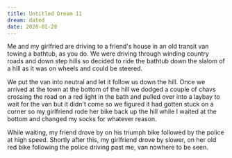 ```yaml
---
title: Untitled Dream 11
dream: dated
date: 2020-01-28
---
```


Me and my girlfried are driving to a friend's house in an old transit van towing a bathtub, as you do. We were driving through winding country roads and down step hills so decided to ride the bathtub down the slalom of a hill as it was on wheels and could be steered.

We put the van into neutral and let it follow us down the hill. Once we arrived at the town at the bottom of the hill we dodged a couple of chavs crossing the road on a red light in the bath and pulled over into a laybay to wait for the van but it didn't come so we figured it had gotten stuck on a corner so my girlfriend rode her bike back up the hill while I waited at the bottom and changed my socks for whatever reason.

While waiting, my friend drove by on his triumph bike followed by the police at high speed. Shortly after this, my girlfriend drove by slower, on her old red bike following the police driving past me, van nowhere to be seen.